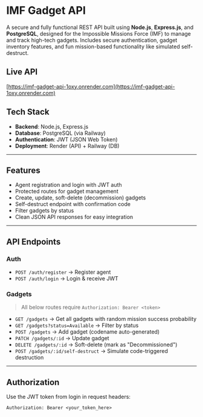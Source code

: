 # IMF Gadget API

A secure and fully functional REST API built using **Node.js**, **Express.js**, and **PostgreSQL**, designed for the Impossible Missions Force (IMF) to manage and track high-tech gadgets. Includes secure authentication, gadget inventory features, and fun mission-based functionality like simulated self-destruct.

## Live API
 [https://imf-gadget-api-1oxy.onrender.com](https://imf-gadget-api-1oxy.onrender.com)

##  Tech Stack

- **Backend**: Node.js, Express.js
- **Database**: PostgreSQL (via Railway)
- **Authentication**: JWT (JSON Web Token)
- **Deployment**: Render (API) + Railway (DB)

---

##  Features

-  Agent registration and login with JWT auth
-  Protected routes for gadget management
-  Create, update, soft-delete (decommission) gadgets
-  Self-destruct endpoint with confirmation code
-  Filter gadgets by status
-  Clean JSON API responses for easy integration

---

##  API Endpoints

###  Auth

- `POST /auth/register` → Register agent  
- `POST /auth/login` → Login & receive JWT

###  Gadgets

> All below routes require `Authorization: Bearer <token>`

- `GET /gadgets` → Get all gadgets with random mission success probability
- `GET /gadgets?status=Available` → Filter by status
- `POST /gadgets` → Add gadget (codename auto-generated)
- `PATCH /gadgets/:id` → Update gadget
- `DELETE /gadgets/:id` → Soft-delete (mark as "Decommissioned")
- `POST /gadgets/:id/self-destruct` → Simulate code-triggered destruction

---

##  Authorization

Use the JWT token from login in request headers:
```http
Authorization: Bearer <your_token_here>
